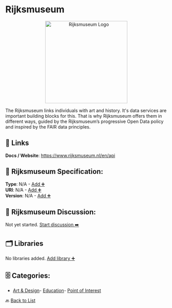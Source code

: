 # Rijksmuseum
<p align="center">
    <img width="256" src="https://raw.githubusercontent.com/apis-list/apis-list/main/apis/rijksmuseum/logo_256x256.png" alt="Rijksmuseum Logo"/>
</p>
The Rijksmuseum links individuals with art and history. It's data services are important building blocks for this. That is why Rijksmuseum offers them in different ways, guided by the Rijksmuseum’s progressive Open Data policy and inspired by the FAIR data principles.

##  🔗 Links
**Docs / Website**: https://www.rijksmuseum.nl/en/api

## 🧬 Rijksmuseum Specification:
**Type**: N/A - [Add ➕](https://github.com/apis-list/apis-list/edit/main/apis.yaml#L16675)  
**URI**: N/A - [Add ➕](https://github.com/apis-list/apis-list/edit/main/apis.yaml#L16675)  
**Version**: N/A - [Add ➕](https://github.com/apis-list/apis-list/edit/main/apis.yaml#L16675)

## 💬 Rijksmuseum Discussion:
Not yet started. [Start discussion ➡️](https://github.com/apis-list/apis-list/discussions/new)

## 🗂️ Libraries

No libraries added. [Add library ➕](https://github.com/apis-list/apis-list/edit/main/apis.yaml#L16675)    


## 🗄️ Categories:
- [Art & Design](https://github.com/apis-list/apis-list#art--design-)- [Education](https://github.com/apis-list/apis-list#education-)- [Point of Interest](https://github.com/apis-list/apis-list#point-of-interest-)

🔙  [Back to List](https://github.com/apis-list/apis-list)
